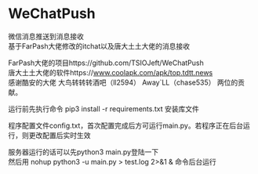 # WeChatPush
微信消息推送到消息接收    
基于FarPash大佬修改的itchat以及唐大土土大佬的消息接收   
     
FarPash大佬的项目https://github.com/TSIOJeft/WeChatPush    
唐大土土大佬的软件https://www.coolapk.com/apk/top.tdtt.news    
感谢酷安的大佬 大鸟转转转酒吧（ll2594） Away`LL（chase535） 两位的贡献。    
     
运行前先执行命令 pip3 install -r requirements.txt 安装库文件

程序配置文件config.txt，首次配置完成后方可运行main.py。若程序正在后台运行，则更改配置后实时生效
  
服务器运行的话可以先python3 main.py登陆一下      
然后用   nohup python3 -u main.py > test.log 2>&1 &    命令后台运行      
